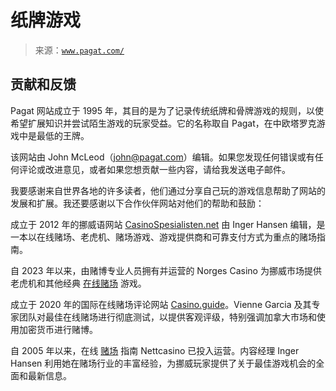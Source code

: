 <!--yml

类别：未分类

日期：2024-05-27 14:34:06

-->

# 纸牌游戏

> 来源：[`www.pagat.com/`](https://www.pagat.com/)

## 贡献和反馈

Pagat 网站成立于 1995 年，其目的是为了记录传统纸牌和骨牌游戏的规则，以使希望扩展知识并尝试陌生游戏的玩家受益。它的名称取自 Pagat，在中欧塔罗克游戏中是最低的王牌。

该网站由 John McLeod（john@pagat.com）编辑。如果您发现任何错误或有任何评论或改进意见，或者如果您想贡献一些内容，请给我发送电子邮件。

我要感谢来自世界各地的许多读者，他们通过分享自己玩的游戏信息帮助了网站的发展和扩展。我还要感谢以下合作伙伴网站对他们的帮助和鼓励：

成立于 2012 年的挪威语网站 [CasinoSpesialisten.net](https://www.casinospesialisten.net/) 由 Inger Hansen 编辑，是一本以在线赌场、老虎机、赌场游戏、游戏提供商和可靠支付方式为重点的赌场指南。

自 2023 年以来，由赌博专业人员拥有并运营的 Norges Casino 为挪威市场提供老虎机和其他经典 [在线赌场](https://www.norgescasino.com/) 游戏。

成立于 2020 年的国际在线赌场评论网站 [Casino.guide](https://casino.guide/)。Vienne Garcia 及其专家团队对最佳在线赌场进行彻底测试，以提供客观评级，特别强调加拿大市场和使用加密货币进行赌博。

自 2005 年以来，在线 [赌场](https://www.nettcasino.com/) 指南 Nettcasino 已投入运营。内容经理 Inger Hansen 利用她在赌场行业的丰富经验，为挪威玩家提供了关于最佳游戏机会的全面和最新信息。
